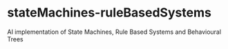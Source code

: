 # stateMachines-ruleBasedSystems
AI implementation of State Machines, Rule Based Systems and Behavioural Trees
